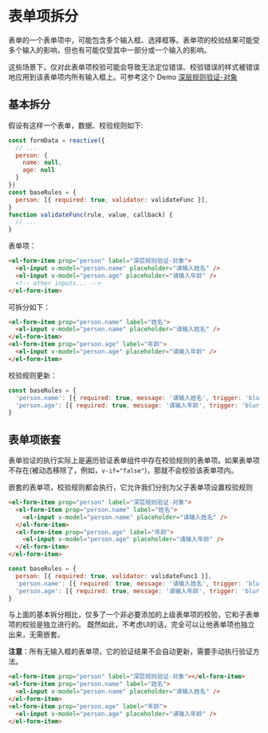 # 表单项拆分

表单的一个表单项中，可能包含多个输入框、选择框等。表单项的校验结果可能受多个输入的影响，但也有可能仅受其中一部分或一个输入的影响。

这些场景下，仅对此表单项校验可能会导致无法定位错误、校验错误的样式被错误地应用到该表单项内所有输入框上。可参考这个 Demo [深层规则验证-对象](/#/demo/deep-rules-object)

## 基本拆分

假设有这样一个表单，数据、校验规则如下:

```js
const formData = reactive({
  // ...
  person: {
    name: null,
    age: null
  }
})
const baseRules = {
  person: [{ required: true, validator: validateFunc }],
}
function validateFunc(rule, value, callback) {
  // ...
}
```

表单项：

```html
<el-form-item prop="person" label="深层规则验证-对象">
  <el-input v-model="person.name" placeholder="请输入姓名" />
  <el-input v-model="person.age" placeholder="请输入年龄" />
  <!-- other inputs... -->
</el-form-item>
```

可拆分如下：

```html
<el-form-item prop="person.name" label="姓名">
  <el-input v-model="person.name" placeholder="请输入姓名" />
</el-form-item>
<el-form-item prop="person.age" label="年龄">
  <el-input v-model="person.age" placeholder="请输入年龄" />
</el-form-item>
```

校验规则更新：

```js
const baseRules = {
  'person.name': [{ required: true, message: '请输入姓名', trigger: 'blur' }],
  'person.age': [{ required: true, message: '请输入年龄', trigger: 'blur' }],
}
```

## 表单项嵌套

表单验证的执行实际上是遍历验证表单组件中存在校验规则的表单项。如果表单项不存在(被动态移除了，例如，`v-if="false"`)，那就不会校验该表单项内。

嵌套的表单项，校验规则都会执行，它允许我们分别为父子表单项设置校验规则

```html
<el-form-item prop="person" label="深层规则验证-对象">
  <el-form-item prop="person.name" label="姓名">
    <el-input v-model="person.name" placeholder="请输入姓名" />
  </el-form-item>
  <el-form-item prop="person.age" label="年龄">
    <el-input v-model="person.age" placeholder="请输入年龄" />
  </el-form-item>
</el-form-item>
```

```js
const baseRules = {
  person: [{ required: true, validator: validateFunc1 }],
  'person.name': [{ required: true, message: '请输入姓名', trigger: 'blur' }],
  'person.age': [{ required: true, message: '请输入年龄', trigger: 'blur' }],
}
```

与上面的基本拆分相比，仅多了一个非必要添加的上级表单项的校验，它和子表单项的校验是独立进行的。
既然如此，不考虑UI的话，完全可以让他表单项也独立出来，无需嵌套。

**注意**：所有无输入框的表单项，它的验证结果不会自动更新，需要手动执行验证方法。

```html
<el-form-item prop="person" label="深层规则验证-对象"></el-form-item>
<el-form-item prop="person.name" label="姓名">
  <el-input v-model="person.name" placeholder="请输入姓名" />
</el-form-item>
<el-form-item prop="person.age" label="年龄">
  <el-input v-model="person.age" placeholder="请输入年龄" />
</el-form-item>

```
